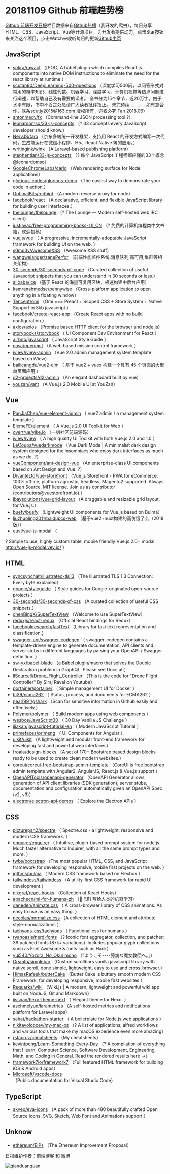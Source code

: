 # 20181109 Github 前端趋势榜

[Github 前端开发日报](https://qdkfweb.cn/c/news)栏目数据来自[Github热榜](https://github.qdkfweb.cn/)（我开发的爬虫），每日分享HTML、CSS、JavaScript、Vue等开源项目，为开发者提供动力，点击Star按钮来关注这个项目，点击Watch来收听每日的更新[Github主页](https://github.com/kujian/githubTrending)
## JavaScript

* [sokra/rawact](https://github.com/sokra/rawact) （[POC] A babel plugin which compiles React.js components into native DOM instructions to eliminate the need for the react library at runtime.）
* [scutan90/DeepLearning-500-questions](https://github.com/scutan90/DeepLearning-500-questions) （深度学习500问，以问答形式对常用的概率知识、线性代数、机器学习、深度学习、计算机视觉等热点问题进行阐述，以帮助自己及有需要的读者。 全书分为15个章节，近20万字。由于水平有限，书中不妥之处恳请广大读者批评指正。 未完待续............ 如有意合作，联系scutjy2015@163.com 版权所有，违权必究 Tan 2018.06）
* [antonmedv/fx](https://github.com/antonmedv/fx) （Command-line JSON processing tool ?）
* [leonardomso/33-js-concepts](https://github.com/leonardomso/33-js-concepts) （? 33 concepts every JavaScript developer should know.）
* [NervJS/taro](https://github.com/NervJS/taro) （京东多端统一开发框架，支持用 React 的开发方式编写一次代码，生成能运行在微信小程序、H5、React Native 等的应用。）
* [writingink/wink](https://github.com/writingink/wink) （A Laravel-based publishing platform）
* [stephentian/33-js-concepts](https://github.com/stephentian/33-js-concepts) （? 每个 JavaScript 工程师都应懂的33个概念 <a class="user-mention" href="https://github.com/leonardomso">@leonardomso</a>）
* [GoogleChromeLabs/carlo](https://github.com/GoogleChromeLabs/carlo) （Web rendering surface for Node applications）
* [glorious-codes/glorious-demo](https://github.com/glorious-codes/glorious-demo) （The easiest way to demonstrate your code in action.）
* [OptimalBits/redbird](https://github.com/OptimalBits/redbird) （A modern reverse proxy for node）
* [facebook/react](https://github.com/facebook/react) （A declarative, efficient, and flexible JavaScript library for building user interfaces.）
* [thelounge/thelounge](https://github.com/thelounge/thelounge) （? The Lounge — Modern self-hosted web IRC client）
* [justjavac/free-programming-books-zh_CN](https://github.com/justjavac/free-programming-books-zh_CN) （? 免费的计算机编程类中文书籍，欢迎投稿）
* [vuejs/vue](https://github.com/vuejs/vue) （
        A progressive, incrementally-adoptable JavaScript framework for building UI on the web.
      ）
* [s0md3v/AwesomeXSS](https://github.com/s0md3v/AwesomeXSS) （Awesome XSS stuff）
* [wangweianger/zanePerfor](https://github.com/wangweianger/zanePerfor) （前端性能监控系统,消息队列,高可用,集群等相关架构）
* [30-seconds/30-seconds-of-code](https://github.com/30-seconds/30-seconds-of-code) （Curated collection of useful Javascript snippets that you can understand in 30 seconds or less.）
* [alibaba/ice](https://github.com/alibaba/ice) （基于 React 的海量可复用区块，极速构建中后台应用）
* [kamranahmedse/pennywise](https://github.com/kamranahmedse/pennywise) （Cross-platform application to open anything in a floating window）
* [Tencent/omi](https://github.com/Tencent/omi) （Omi === Preact + Scoped CSS + Store System + Native Support in 3kb javascript.）
* [facebook/create-react-app](https://github.com/facebook/create-react-app) （Create React apps with no build configuration.）
* [axios/axios](https://github.com/axios/axios) （Promise based HTTP client for the browser and node.js）
* [storybooks/storybook](https://github.com/storybooks/storybook) （
        UI Component Dev Environment for React
      ）
* [airbnb/javascript](https://github.com/airbnb/javascript) （
        JavaScript Style Guide
      ）
* [nasa/openmct](https://github.com/nasa/openmct) （A web based mission control framework.）
* [iview/iview-admin](https://github.com/iview/iview-admin) （Vue 2.0 admin management system template based on iView）
* [bailicangdu/vue2-elm](https://github.com/bailicangdu/vue2-elm) （
        基于 vue2 + vuex 构建一个具有 45 个页面的大型单页面应用
      ）
* [d2-projects/d2-admin](https://github.com/d2-projects/d2-admin) （An elegant dashboard built by vue）
* [youzan/vant](https://github.com/youzan/vant) （A Vue.js 2.0 Mobile UI at YouZan）

## Vue

* [PanJiaChen/vue-element-admin](https://github.com/PanJiaChen/vue-element-admin) （
        vue2 admin / a management system template
      ）
* [ElemeFE/element](https://github.com/ElemeFE/element) （
        A Vue.js 2.0 UI Toolkit for Web
      ）
* [overtrue/yike.io](https://github.com/overtrue/yike.io) （一刻社区前端源码）
* [iview/iview](https://github.com/iview/iview) （
        A high quality UI Toolkit with both Vue.js 2.0 and 1.0
      ）
* [LeCoupa/vuedarkmode](https://github.com/LeCoupa/vuedarkmode) （Vue Dark Mode | A minimalist dark design system designed for the insomniacs who enjoy dark interfaces as much as we do. ?）
* [vueComponent/ant-design-vue](https://github.com/vueComponent/ant-design-vue) （An enterprise-class UI components based on Ant Design and Vue. ?）
* [DivanteLtd/vue-storefront](https://github.com/DivanteLtd/vue-storefront) （Vue.js Storefront - PWA for eCommerce. 100% offline, platform agnostic, headless, Magento2 supported. Always Open Source, MIT license. Join us as contributor (contributors@vuestorefront.io).）
* [jbaysolutions/vue-grid-layout](https://github.com/jbaysolutions/vue-grid-layout) （A draggable and resizable grid layout, for Vue.js.）
* [buefy/buefy](https://github.com/buefy/buefy) （Lightweight UI components for Vue.js based on Bulma）
* [liuzhuoling2011/baidupcs-web](https://github.com/liuzhuoling2011/baidupcs-web) （基于vue2+nuxt构建的高仿饿了么（2018版））
* [euvl/vue-js-modal](https://github.com/euvl/vue-js-modal) （
        
? Simple to use, highly customizable, mobile friendly Vue.js 2.0+ modal. <a href="http://vue-js-modal.yev.io/">http://vue-js-modal.yev.io/</a>
      ）

## HTML

* [syncsynchalt/illustrated-tls13](https://github.com/syncsynchalt/illustrated-tls13) （The Illustrated TLS 1.3 Connection: Every byte explained）
* [google/styleguide](https://github.com/google/styleguide) （
        Style guides for Google-originated open-source projects
      ）
* [30-seconds/30-seconds-of-css](https://github.com/30-seconds/30-seconds-of-css) （A curated collection of useful CSS snippets.）
* [chenBingX/SuperTextView](https://github.com/chenBingX/SuperTextView) （Welcome to use SuperTextView）
* [reduxjs/react-redux](https://github.com/reduxjs/react-redux) （Official React bindings for Redux）
* [facebookresearch/fastText](https://github.com/facebookresearch/fastText) （Library for fast text representation and classification.）
* [swagger-api/swagger-codegen](https://github.com/swagger-api/swagger-codegen) （
        swagger-codegen contains a template-driven engine to generate documentation, API clients and server stubs in different languages by parsing your OpenAPI / Swagger definition.
      ）
* [sw-yx/babel-blade](https://github.com/sw-yx/babel-blade) （a Babel plugin/macro that solves the Double Declaration problem in GraphQL. Please see Docs at:）
* [llSourcell/Drone_Flight_Controller](https://github.com/llSourcell/Drone_Flight_Controller) （This is the code for "Drone Flight Controller" By Siraj Raval on Youtube）
* [portainer/portainer](https://github.com/portainer/portainer) （
        Simple management UI for Docker
      ）
* [tc39/ecma262](https://github.com/tc39/ecma262) （
        Status, process, and documents for ECMA262
      ）
* [neal1991/gshark](https://github.com/neal1991/gshark) （Scan for sensitive information in Github easily and effectively.）
* [Polymer/polymer](https://github.com/Polymer/polymer) （
        Build modern apps using web components
      ）
* [wesbos/JavaScript30](https://github.com/wesbos/JavaScript30) （
        30 Day Vanilla JS Challenge
      ）
* [iliakan/javascript-tutorial-en](https://github.com/iliakan/javascript-tutorial-en) （
        Modern JavaScript Tutorial 
      ）
* [primefaces/primeng](https://github.com/primefaces/primeng) （
        UI Components for Angular
      ）
* [uikit/uikit](https://github.com/uikit/uikit) （A lightweight and modular front-end framework for developing fast and powerful web interfaces）
* [froala/design-blocks](https://github.com/froala/design-blocks) （A set of 170+ Bootstrap based design blocks ready to be used to create clean modern websites.）
* [coreui/coreui-free-bootstrap-admin-template](https://github.com/coreui/coreui-free-bootstrap-admin-template) （CoreUI is free bootstrap admin template with Angular2, AngularJS, React.js &amp; Vue.js support.）
* [OpenAPITools/openapi-generator](https://github.com/OpenAPITools/openapi-generator) （OpenAPI Generator allows generation of API client libraries (SDK generation), server stubs, documentation and configuration automatically given an OpenAPI Spec (v2, v3)）
* [electron/electron-api-demos](https://github.com/electron/electron-api-demos) （
        Explore the Electron APIs
      ）

## CSS

* [picturepan2/spectre](https://github.com/picturepan2/spectre) （
        Spectre.css - a lightweight, responsive and modern CSS framework.
      ）
* [enquirer/enquirer](https://github.com/enquirer/enquirer) （
        Intuitive, plugin-based prompt system for node.js. Much faster alternative to Inquirer, with all the same prompt types and more.
      ）
* [twbs/bootstrap](https://github.com/twbs/bootstrap) （The most popular HTML, CSS, and JavaScript framework for developing responsive, mobile first projects on the web.
      ）
* [jgthms/bulma](https://github.com/jgthms/bulma) （
        Modern CSS framework based on Flexbox
      ）
* [tailwindcss/tailwindcss](https://github.com/tailwindcss/tailwindcss) （A utility-first CSS framework for rapid UI development.）
* [nikgraf/react-hooks](https://github.com/nikgraf/react-hooks) （Collection of React Hooks）
* [apachecn/ml-for-humans-zh](https://github.com/apachecn/ml-for-humans-zh) （&#x1f4d6; [译] 写给人类的机器学习）
* [daneden/animate.css](https://github.com/daneden/animate.css) （
        A cross-browser library of CSS animations. As easy to use as an easy thing.
      ）
* [necolas/normalize.css](https://github.com/necolas/normalize.css) （A collection of HTML element and attribute style-normalizations
      ）
* [tachyons-css/tachyons](https://github.com/tachyons-css/tachyons) （
        Functional css for humans
      ）
* [ryanoasis/nerd-fonts](https://github.com/ryanoasis/nerd-fonts) （? Iconic font aggregator, collection, and patcher: 39 patched fonts (87k+ variations). Includes popular glyph collections such as Font Awesome &amp; fonts such as Hack）
* [yui540/Yozora_No_Okurimono](https://github.com/yui540/Yozora_No_Okurimono) （『ようこそ----臆病な魔女教団へ。』）
* [Grsmto/simplebar](https://github.com/Grsmto/simplebar) （Custom scrollbars vanilla javascript library with native scroll, done simple, lightweight, easy to use and cross-browser.）
* [HimasRafeek/butterCake](https://github.com/HimasRafeek/butterCake) （Butter Cake is buttery smooth modern CSS Framework, for developing responsive, mobile first websites.）
* [Requarks/wiki](https://github.com/Requarks/wiki) （Wiki.js | A modern, lightweight and powerful wiki app built on NodeJS, Git and Markdown）
* [iissnan/hexo-theme-next](https://github.com/iissnan/hexo-theme-next) （
        Elegant theme for Hexo. 
      ）
* [aschmelyun/larametrics](https://github.com/aschmelyun/larametrics) （A self-hosted metrics and notifications platform for Laravel apps）
* [sahat/hackathon-starter](https://github.com/sahat/hackathon-starter) （
        A boilerplate for Node.js web applications
      ）
* [nikitavoloboev/my-mac-os](https://github.com/nikitavoloboev/my-mac-os) （? A list of applications, alfred workflows and various tools that make my macOS experience even more amazing）
* [rstacruz/cheatsheets](https://github.com/rstacruz/cheatsheets) （My cheatsheets）
* [kevintpeng/Learn-Something-Every-Day](https://github.com/kevintpeng/Learn-Something-Every-Day) （? A compilation of everything that I learn; Computer Science, Software Development, Engineering, Math, and Coding in General. Read the rendered results here -&gt;）
* [framework7io/framework7](https://github.com/framework7io/framework7) （Full featured HTML framework for building iOS &amp; Android apps）
* [Microsoft/vscode-docs](https://github.com/Microsoft/vscode-docs) （Public documentation for Visual Studio Code）

## TypeScript

* [akveo/eva-icons](https://github.com/akveo/eva-icons) （A pack of more than 480 beautifully crafted Open Source icons. SVG, Sketch, Web Font and Animations support.）

## Unknow

* [ethereum/EIPs](https://github.com/ethereum/EIPs) （The Ethereum Improvement Proposal）


日报维护作者：[前端博客](https://qdkfweb.cn/) 和 [微博](https://qdkfweb.cn/go/weibo)

![qianduanquan](https://user-images.githubusercontent.com/3055447/38468989-651132ac-3b80-11e8-8e6b-15122322a9d7.png)